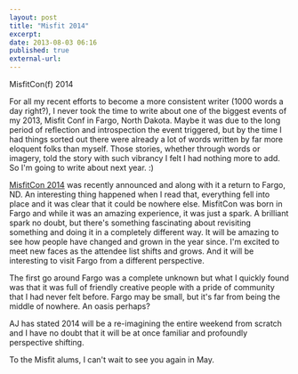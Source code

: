 ```yaml
---
layout: post
title: "Misfit 2014"
excerpt: 
date: 2013-08-03 06:16
published: true
external-url:
---
```

MisfitCon(f) 2014

For all my recent efforts to become a more consistent writer (1000 words a day right?), I never took the time to write about one of the biggest events of my 2013, Misfit Conf in Fargo, North Dakota. Maybe it was due to the long period of reflection and introspection the event triggered, but by the time I had things sorted out there were already a lot of words written by far more eloquent folks than myself. Those stories, whether through words or imagery, told the story with such vibrancy I felt I had nothing more to add. So I'm going to write about next year. :)

[MisfitCon 2014](http://aj-leon.com/misfit-con-2014) was recently announced and along with it a return to Fargo, ND. An interesting thing happened when I read that, everything fell into place and it was clear that it could be nowhere else. MisfitCon was born in Fargo and while it was an amazing experience, it was just a spark. A brilliant spark no doubt, but there's something fascinating about revisiting something and doing it in a completely different way. It will be amazing to see how people have changed and grown in the year since. I'm excited to meet new faces as the attendee list shifts and grows. And it will be interesting to visit Fargo from a different perspective.

The first go around Fargo was a complete unknown but what I quickly found was that it was full of friendly creative people with a pride of community that I had never felt before. Fargo may be small, but it's far from being the middle of nowhere. An oasis perhaps?

AJ has stated 2014 will be a re-imagining the entire weekend from scratch and I have no doubt that it will be at once familiar and profoundly perspective shifting.

To the Misfit alums, I can't wait to see you again in May.
